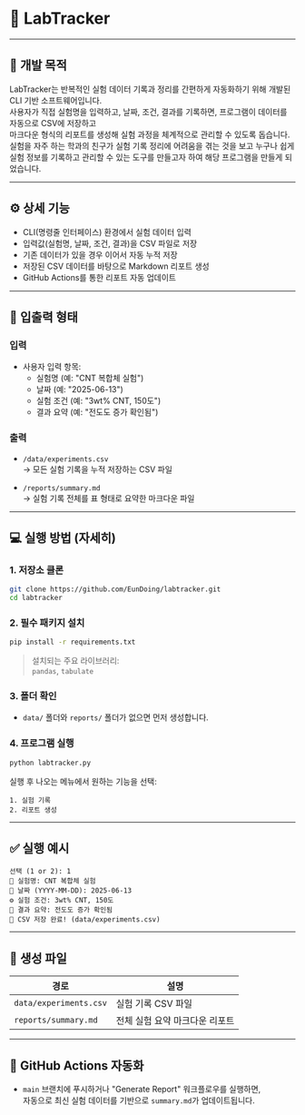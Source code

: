 # 🧪 LabTracker

---

## 📌 개발 목적

LabTracker는 반복적인 실험 데이터 기록과 정리를 간편하게 자동화하기 위해 개발된 CLI 기반 소프트웨어입니다.  
사용자가 직접 실험명을 입력하고, 날짜, 조건, 결과를 기록하면, 프로그램이 데이터를 자동으로 CSV에 저장하고  
마크다운 형식의 리포트를 생성해 실험 과정을 체계적으로 관리할 수 있도록 돕습니다.
실험을 자주 하는 학과의 친구가 실험 기록 정리에 어려움을 겪는 것을 보고 누구나 쉽게 실험 정보를 기록하고
관리할 수 있는 도구를 만들고자 하여 해당 프로그램을 만들게 되었습니다.

---

## ⚙️ 상세 기능

- CLI(명령줄 인터페이스) 환경에서 실험 데이터 입력
- 입력값(실험명, 날짜, 조건, 결과)을 CSV 파일로 저장
- 기존 데이터가 있을 경우 이어서 자동 누적 저장
- 저장된 CSV 데이터를 바탕으로 Markdown 리포트 생성
- GitHub Actions를 통한 리포트 자동 업데이트

---

## 🔁 입출력 형태

### 입력

- 사용자 입력 항목:  
  - 실험명 (예: "CNT 복합체 실험")  
  - 날짜 (예: "2025-06-13")  
  - 실험 조건 (예: "3wt% CNT, 150도")  
  - 결과 요약 (예: "전도도 증가 확인됨")

### 출력

- `/data/experiments.csv`  
  → 모든 실험 기록을 누적 저장하는 CSV 파일

- `/reports/summary.md`  
  → 실험 기록 전체를 표 형태로 요약한 마크다운 파일

---

## 💻 실행 방법 (자세히)

### 1. 저장소 클론

```bash
git clone https://github.com/EunDoing/labtracker.git
cd labtracker
```

### 2. 필수 패키지 설치

```bash
pip install -r requirements.txt
```

> 설치되는 주요 라이브러리:  
> `pandas`, `tabulate`

### 3. 폴더 확인

- `data/` 폴더와 `reports/` 폴더가 없으면 먼저 생성합니다.

### 4. 프로그램 실행

```bash
python labtracker.py
```

실행 후 나오는 메뉴에서 원하는 기능을 선택:

```
1. 실험 기록
2. 리포트 생성
```

---

## ✅ 실행 예시

```
선택 (1 or 2): 1
🧪 실험명: CNT 복합체 실험
📅 날짜 (YYYY-MM-DD): 2025-06-13
⚙️ 실험 조건: 3wt% CNT, 150도
📝 결과 요약: 전도도 증가 확인됨
💾 CSV 저장 완료! (data/experiments.csv)
```

---

## 📁 생성 파일

| 경로 | 설명 |
|------|------|
| `data/experiments.csv` | 실험 기록 CSV 파일 |
| `reports/summary.md` | 전체 실험 요약 마크다운 리포트 |

---

## 🔄 GitHub Actions 자동화

- `main` 브랜치에 푸시하거나 "Generate Report" 워크플로우를 실행하면,  
  자동으로 최신 실험 데이터를 기반으로 `summary.md`가 업데이트됩니다.
